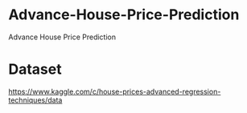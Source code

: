 # Advance-House-Price-Prediction
Advance House Price Prediction
# Dataset
https://www.kaggle.com/c/house-prices-advanced-regression-techniques/data
